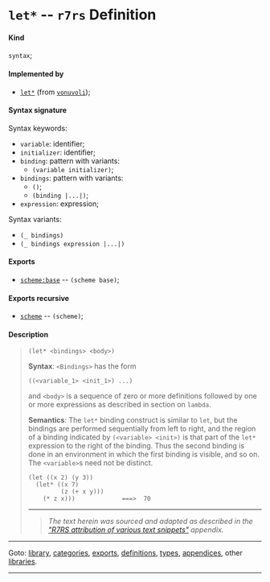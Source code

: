 

<a id='definition__r7rs__let_2a'></a>

# `let*` -- `r7rs` Definition


<a id='definition__r7rs__let_2a__kind'></a>

#### Kind

`syntax`;


<a id='definition__r7rs__let_2a__implemented-by'></a>

#### Implemented by

 * [`let*`](../../vonuvoli/definitions/let_2a.md#definition__vonuvoli__let_2a) (from [`vonuvoli`](../../vonuvoli/_index.md#library__vonuvoli));


<a id='definition__r7rs__let_2a__syntax-signature'></a>

#### Syntax signature

Syntax keywords:
 * `variable`: identifier;
 * `initializer`: identifier;
 * `binding`: pattern with variants:
   * `(variable initializer)`;
 * `bindings`: pattern with variants:
   * `()`;
   * `(binding |...|)`;
 * `expression`: expression;

Syntax variants:
 * `(_ bindings)`
 * `(_ bindings expression |...|)`


<a id='definition__r7rs__let_2a__exports'></a>

#### Exports

 * [`scheme:base`](../../r7rs/exports/scheme_3a_base.md#export__r7rs__scheme_3a_base) -- `(scheme base)`;


<a id='definition__r7rs__let_2a__exports-recursive'></a>

#### Exports recursive

 * [`scheme`](../../r7rs/exports/scheme.md#export__r7rs__scheme) -- `(scheme)`;


<a id='definition__r7rs__let_2a__description'></a>

#### Description

> ````
> (let* <bindings> <body>)
> ````
> 
> 
> **Syntax**:
> `<Bindings>` has the form
> ````
> ((<variable_1> <init_1>) ...)
> ````
> and `<body>` is a sequence of
> zero or more definitions followed by
> one or more expressions as described in section on `lambda`.
> 
> **Semantics**:
> The `let*` binding construct is similar to `let`, but the bindings are performed
> sequentially from left to right, and the region of a binding indicated
> by `(<variable> <init>)` is that part of the `let*`
> expression to the right of the binding.  Thus the second binding is done
> in an environment in which the first binding is visible, and so on.
> The `<variable>`s need not be distinct.
> 
> ````
> (let ((x 2) (y 3))
>   (let* ((x 7)
>          (z (+ x y)))
>     (* z x)))             ===>  70
> ````
> 
> 
> ----
> > *The text herein was sourced and adapted as described in the ["R7RS attribution of various text snippets"](../../r7rs/appendices/attribution.md#appendix__r7rs__attribution) appendix.*

----

Goto: [library](../../r7rs/_index.md#library__r7rs), [categories](../../r7rs/categories/_index.md#toc__r7rs__categories), [exports](../../r7rs/exports/_index.md#toc__r7rs__exports), [definitions](../../r7rs/definitions/_index.md#toc__r7rs__definitions), [types](../../r7rs/types/_index.md#toc__r7rs__types), [appendices](../../r7rs/appendices/_index.md#toc__r7rs__appendices), other [libraries](../../_libraries.md#toc__libraries).

----

